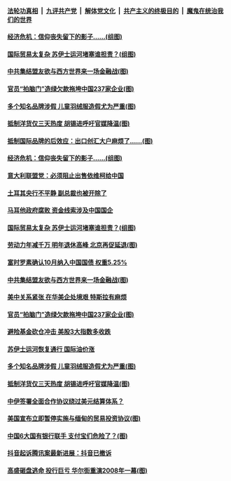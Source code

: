 ####  [法轮功真相](../../../../basic/blob/master/README.md?t=03311001) &nbsp;|&nbsp; [九评共产党](../../../../9ping.md/blob/master/README.md?t=03311001) &nbsp;|&nbsp; [解体党文化](../../../../jtdwh.md/blob/master/README.md?t=03311001)  &nbsp;|&nbsp; [共产主义的终极目的](../../../../gczydzjmd.md/blob/master/README.md?t=03311001) &nbsp;|&nbsp; [魔鬼在统治我们的世界](../../../../mgztzwmdsj.md/blob/master/README.md?t=03311001) 

#### [经济危机：信仰丧失留下的影子……(组图)](../pages/p5/967276.md?t=03311001) 

#### [国际贸易太复杂 苏伊士运河堵塞谁担责？(组图)](../pages/p5/967256.md?t=03311001) 

#### [中共集结盟友欲与西方世界来一场金融战(图)](../pages/p5/967225.md?t=03311001) 

#### [官员“拍脑门”造绿欠款拖垮中国237家企业(图)](../pages/p5/967122.md?t=03311001) 

#### [多个知名品牌涉假 儿童羽绒服造假尤为严重(图)](../pages/p5/967180.md?t=03311001) 

#### [抵制洋货仅三天热度 胡锡进呼吁官媒降温(图)](../pages/p5/967174.md?t=03311001) 

#### [抵制国际品牌的后效应：出口创汇大户麻烦了……(图)](../pages/p5/967281.md?t=03311001) 

#### [经济危机：信仰丧失留下的影子……(组图)](../pages/p5/967276.md?t=03311001) 

#### [意大利联盟党：必须阻止出售依维柯给中国](../pages/p5/967260.md?t=03311001) 

#### [土耳其央行不平静 副总裁也被开除了](../pages/p5/967259.md?t=03311001) 

#### [马耳他政府腐败 资金线索涉及中国国企](../pages/p5/967258.md?t=03311001) 

#### [国际贸易太复杂 苏伊士运河堵塞谁担责？(组图)](../pages/p5/967256.md?t=03311001) 

#### [劳动力年减千万 明年退休高峰 北京再促延退(图)](../pages/p5/967243.md?t=03311001) 

#### [富时罗素确认10月纳入中国国债 权重5.25%](../pages/p5/967233.md?t=03311001) 

#### [中共集结盟友欲与西方世界来一场金融战(图)](../pages/p5/967225.md?t=03311001) 

#### [美中关系紧张 在华美企处境艰 特斯拉有麻烦](../pages/p5/967220.md?t=03311001) 

#### [官员“拍脑门”造绿欠款拖垮中国237家企业(图)](../pages/p5/967122.md?t=03311001) 

#### [避险基金砍仓冲击 美股3大指数多收跌](../pages/p5/967187.md?t=03311001) 

#### [苏伊士运河恢复通行 国际油价涨](../pages/p5/967186.md?t=03311001) 

#### [多个知名品牌涉假 儿童羽绒服造假尤为严重(图)](../pages/p5/967180.md?t=03311001) 

#### [抵制洋货仅三天热度 胡锡进呼吁官媒降温(图)](../pages/p5/967174.md?t=03311001) 

#### [中伊签署全面合作协议绕过美元结算体系？](../pages/p5/967171.md?t=03311001) 

#### [美国宣布立即暂停实施与缅甸的贸易投资协议(图)](../pages/p5/967168.md?t=03311001) 

#### [中国6大国有银行联手 支付宝们危险了？(图)](../pages/p5/967150.md?t=03311001) 

#### [抖音起诉腾讯案最新进展：抖音已撤诉](../pages/p5/967135.md?t=03311001) 

#### [高盛砸盘逃命 投行巨亏 华尔街重演2008年一幕(图)](../pages/p5/967134.md?t=03311001) 

